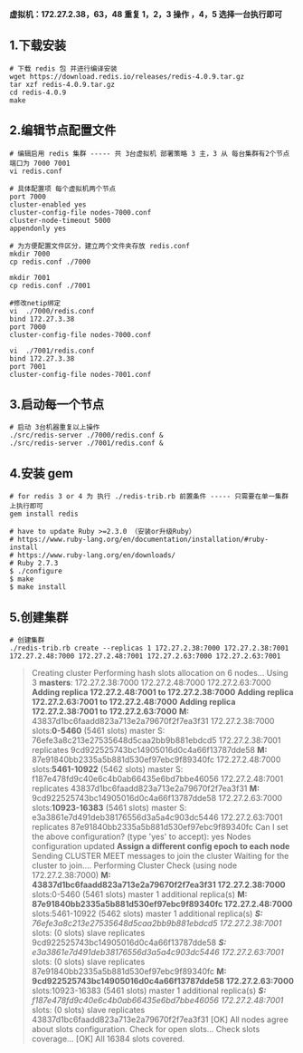 

**虚拟机：172.27.2.38，63，48 重复 1，2，3 操作 ，4，5 选择一台执行即可**

## 1.下载安装

```shell
# 下载 redis 包 并进行编译安装
wget https://download.redis.io/releases/redis-4.0.9.tar.gz
tar xzf redis-4.0.9.tar.gz
cd redis-4.0.9
make
```

## 2.编辑节点配置文件

```shell
# 编辑启用 redis 集群 ----- 共 3台虚拟机 部署策略 3 主，3 从 每台集群有2个节点 端口为 7000 7001
vi redis.conf
```

```shell
# 具体配置项 每个虚拟机两个节点
port 7000
cluster-enabled yes
cluster-config-file nodes-7000.conf
cluster-node-timeout 5000
appendonly yes
```

```shell
# 为方便配置文件区分，建立两个文件夹存放 redis.conf
mkdir 7000
cp redis.conf ./7000

mkdir 7001
cp redis.conf ./7001
```

```shell
#修改netip绑定
vi  ./7000/redis.conf
bind 172.27.3.38
port 7000
cluster-config-file nodes-7000.conf

vi  ./7001/redis.conf
bind 172.27.3.38
port 7001
cluster-config-file nodes-7001.conf
```

## 3.启动每一个节点

```shell
# 启动 3台机器重复以上操作
./src/redis-server ./7000/redis.conf &
./src/redis-server ./7001/redis.conf &
```

## 4.安装 gem

```shell
# for redis 3 or 4 为 执行 ./redis-trib.rb 前置条件 ----- 只需要在单一集群上执行即可
gem install redis
```

```shell
# have to update Ruby >=2.3.0 （安装or升级Ruby）
# https://www.ruby-lang.org/en/documentation/installation/#ruby-install
# https://www.ruby-lang.org/en/downloads/
# Ruby 2.7.3
$ ./configure
$ make
$ make install
```

## 5.创建集群

```shell
# 创建集群
./redis-trib.rb create --replicas 1 172.27.2.38:7000 172.27.2.38:7001 172.27.2.48:7000 172.27.2.48:7001 172.27.2.63:7000 172.27.2.63:7001
```

> Creating cluster
> Performing hash slots allocation on 6 nodes...
> Using 3 **masters**:
> 172.27.2.38:7000
> 172.27.2.48:7000
> 172.27.2.63:7000
> **Adding replica 172.27.2.48:7001 to 172.27.2.38:7000**
> **Adding replica 172.27.2.63:7001 to 172.27.2.48:7000**
> **Adding replica 172.27.2.38:7001 to 172.27.2.63:7000**
> **M:** 43837d1bc6faadd823a713e2a79670f2f7ea3f31 172.27.2.38:7000
> slots:**0-5460** (5461 slots) master
> S: 76efe3a8c213e27535648d5caa2bb9b881ebdcd5 172.27.2.38:7001
> replicates 9cd922525743bc14905016d0c4a66f13787dde58
> **M:** 87e91840bb2335a5b881d530ef97ebc9f89340fc 172.27.2.48:7000
> slots:**5461-10922** (5462 slots) master
> S: f187e478fd9c40e6c4b0ab66435e6bd7bbe46056 172.27.2.48:7001
> replicates 43837d1bc6faadd823a713e2a79670f2f7ea3f31
> **M:** 9cd922525743bc14905016d0c4a66f13787dde58 172.27.2.63:7000
> slots:**10923-16383** (5461 slots) master
> S: e3a3861e7d491deb38176556d3a5a4c903dc5446 172.27.2.63:7001
> replicates 87e91840bb2335a5b881d530ef97ebc9f89340fc
> Can I set the above configuration? (type 'yes' to accept): yes
> Nodes configuration updated
> **Assign a different config epoch to each node**
> Sending CLUSTER MEET messages to join the cluster
> Waiting for the cluster to join....
> Performing Cluster Check (using node 172.27.2.38:7000)
> **M: 43837d1bc6faadd823a713e2a79670f2f7ea3f31 172.27.2.38:7000**
> slots:0-5460 (5461 slots) master
> 1 additional replica(s)
> **M: 87e91840bb2335a5b881d530ef97ebc9f89340fc 172.27.2.48:7000**
> slots:5461-10922 (5462 slots) master
> 1 additional replica(s)
> ***S:** 76efe3a8c213e27535648d5caa2bb9b881ebdcd5 172.27.2.38:7001*
> slots: (0 slots) slave
> replicates 9cd922525743bc14905016d0c4a66f13787dde58
> ***S:** e3a3861e7d491deb38176556d3a5a4c903dc5446 172.27.2.63:7001*
> slots: (0 slots) slave
> replicates 87e91840bb2335a5b881d530ef97ebc9f89340fc
> **M: 9cd922525743bc14905016d0c4a66f13787dde58 172.27.2.63:7000**
> slots:10923-16383 (5461 slots) master
> 1 additional replica(s)
> ***S:** f187e478fd9c40e6c4b0ab66435e6bd7bbe46056 172.27.2.48:7001*
> slots: (0 slots) slave
> replicates 43837d1bc6faadd823a713e2a79670f2f7ea3f31
> [OK] All nodes agree about slots configuration.
> Check for open slots...
> Check slots coverage...
> [OK] All 16384 slots covered.
